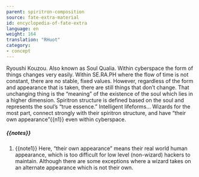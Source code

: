 ```yaml
---
parent: spiritron-composition
source: fate-extra-material
id: encyclopedia-of-fate-extra
language: en
weight: 164
translation: "RHuot"
category:
- concept
---
```


Ryoushi Kouzou. Also known as Soul Qualia.
Within cyberspace the form of things changes very easily.
Within SE.RA.PH where the flow of time is not constant, there are no stable, fixed values.
However, regardless of the form and appearance that is taken, there are still things that don’t change.
That unchanging thing is the “meaning” of the existence of the soul which lies in a higher dimension.
Spiritron structure is defined based on the soul and represents the soul’s “true essence.” Intelligent lifeforms… Wizards for the most part, connect strongly with their spiritron structure, and have “their own appearance”{{n1}} even within cyberspace.

##### {{notes}}

1. {{note1}} Here, “their own appearance” means their real world human appearance, which is too difficult for low level (non-wizard) hackers to maintain. Although there are some exceptions where a wizard takes on an alternate appearance which is not their own.
